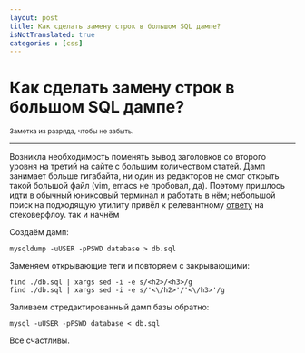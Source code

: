 ```yaml
---
layout: post
title: Как сделать замену строк в большом SQL дампе?
isNotTranslated: true
categories : [css]
---
```


Как сделать замену строк в большом SQL дампе?
===============================

<small>Заметка из разряда, чтобы не забыть.</small>

-----

Возникла необходимость поменять вывод заголовков со второго уровня на третий на сайте с большим количеством статей. Дамп занимает больше гигабайта, ни один из редакторов не смог открыть такой большой файл (vim, emacs не пробовал, да). Поэтому пришлось идти в обычный юниксовый терминал и работать в нём; небольшой поиск на подходящую утилиту привёл к релевантному [ответу](http://stackoverflow.com/q/4924710/1057730) на стековерфлоу. так и начнём

Создаём дамп:
    
    mysqldump -uUSER -pPSWD database > db.sql

Заменяем открывающие теги и повторяем с закрывающими:
    
    find ./db.sql | xargs sed -i -e s/<h2>/<h3>/g
    find ./db.sql | xargs sed -i -e s/'<\/h2>'/'<\/h3>'/g

Заливаем отредактированный дамп базы обратно:
    
    mysql -uUSER -pPSWD database < db.sql


Все счастливы.